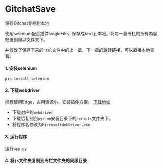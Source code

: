 # GitchatSave

保存Gitchat专栏到本地

使用selenium配合插件singleFile，保存成`html`到本地。将每一篇专栏的所有内容归置到用以文件夹下。

并修改了保存下来的`html`文件中的上一章、下一章的跳转链接，可以直接本地查看。

#### 1. 安装selenium

```
pip install selenium
```

#### 2. 下载webdriver

推荐使用Edge，占用资源小，安装插件方便。 [下载地址](https://developer.microsoft.com/en-us/microsoft-edge/tools/webdriver/)

- 下载对应的`webdriver`
- 下载后复制到`python`安装目录下的`scripts`文件夹下。
- 将程序名修改为`MicrosoftWebDriver.exe`

#### 3. 运行程序

运行`app.py`

#### 4. 将`js`文件夹复制到专栏文件夹的同级目录
